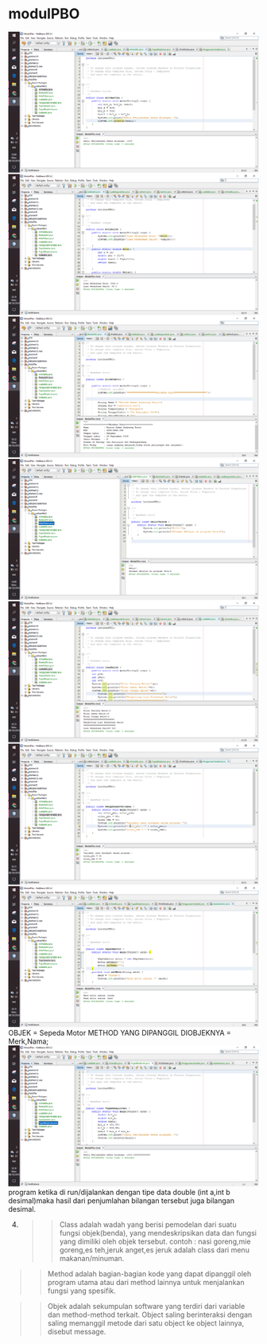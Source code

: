 # modulPBO
![Alt Text](https://github.com/nurisarahmi28/modulPBO/blob/master/ARITMATIKA.png)
![Alt Text](https://github.com/nurisarahmi28/modulPBO/blob/master/BOLABALOK.png)
![Alt Text](https://github.com/nurisarahmi28/modulPBO/blob/master/BiodataDIRI.png)
![Alt Text](https://github.com/nurisarahmi28/modulPBO/blob/master/HELLO%20TELKOM.png)
![Alt Text](https://github.com/nurisarahmi28/modulPBO/blob/master/LuasBALOK.png)
![Alt Text](https://github.com/nurisarahmi28/modulPBO/blob/master/PENGGUNAAN%20VARIABEL.png)
![Alt Text](https://github.com/nurisarahmi28/modulPBO/blob/master/SEPEDAMOTOR.png)
OBJEK = Sepeda Motor 
METHOD YANG DIPANGGIL DIOBJEKNYA = Merk,Nama;
![Alt Text](https://github.com/nurisarahmi28/modulPBO/blob/master/TUGASEKSPLORASI.png)
program ketika di run/dijalankan dengan tipe data double (int a,int b desimal)maka hasil dari penjumlahan bilangan tersebut juga bilangan desimal.

4. >> Class adalah wadah yang berisi pemodelan dari suatu fungsi objek(benda), yang mendeskripsikan data dan fungsi yang dimiliki oleh objek tersebut. contoh : nasi goreng,mie goreng,es teh,jeruk anget,es jeruk adalah class dari menu makanan/minuman.

 >>Method adalah bagian-bagian kode yang dapat dipanggil oleh program utama atau dari method lainnya untuk menjalankan fungsi yang spesifik.
 
 >> Objek adalah sekumpulan software yang terdiri dari variable dan method-method terkait. Object saling berinteraksi dengan saling memanggil metode dari satu object ke object lainnya, disebut message.
